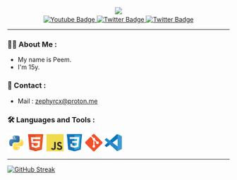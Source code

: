 <div id="badges" align="center">
  <img src="https://lanyard.cnrad.dev/api/785531601845092392"><br>
  <a href="https://www.youtube.com/channel/UC4OPpXyXQt_I6HLbncV6NiA">
    <img src="https://img.shields.io/badge/YouTube-red?style=for-the-badge&logo=youtube&logoColor=white" alt="Youtube Badge"/>
  </a>
  <a href="https://twitter.com/ZephyrXc">
    <img src="https://img.shields.io/badge/Twitter-blue?style=for-the-badge&logo=twitter&logoColor=white" alt="Twitter Badge"/>
  </a>
  <a href="https://www.instagram.com/zxphyrrrryes/">
    <img src="https://img.shields.io/badge/Instagram-E4405F?style=for-the-badge&logo=instagram&logoColor=white" alt="Twitter Badge"/>
  </a>
</div>

---

### :woman_technologist: About Me :
- My name is Peem.
- I'm 15y.

### 📌 Contact :
- Mail : zephyrcx@proton.me

### :hammer_and_wrench: Languages and Tools :
<p align="start">
    <img src="https://github.com/devicons/devicon/blob/master/icons/python/python-original.svg" alt="ze" width="40" height="40"/>
    <img src="https://github.com/devicons/devicon/blob/master/icons/html5/html5-original.svg" alt="ze" width="40" height="40"/>
    <img src="https://github.com/devicons/devicon/blob/master/icons/javascript/javascript-original.svg" alt="ze" width="40" height="40"/>
    <img src="https://github.com/devicons/devicon/blob/master/icons/css3/css3-original.svg" alt="ze" width="40" height="40"/>
    <img src="https://github.com/devicons/devicon/blob/master/icons/git/git-original.svg" alt="ze" width="40" height="40"/>
    <img src="https://github.com/devicons/devicon/blob/master/icons/vscode/vscode-original.svg" alt="ze" width="40" height="40"/>
</p>

---

[![GitHub Streak](http://github-readme-streak-stats.herokuapp.com?user=Zephyrcc&theme=dark)](https://git.io/streak-stats)
